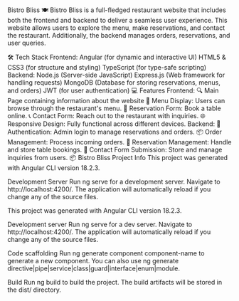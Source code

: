 Bistro Bliss 🍽️
Bistro Bliss is a full-fledged restaurant website that includes both the frontend and backend to deliver a seamless user experience. This website allows users to explore the menu, make reservations, and contact the restaurant. Additionally, the backend manages orders, reservations, and user queries.

🛠️ Tech Stack
Frontend:
Angular (for dynamic and interactive UI)
HTML5 & CSS3 (for structure and styling)
TypeScript (for type-safe scripting)
Backend:
Node.js (Server-side JavaScript)
Express.js (Web framework for handling requests)
MongoDB (Database for storing reservations, menus, and orders)
JWT (for user authentication)
💻 Features
Frontend:
🔍 Main Page containing information about the website 
📖 Menu Display: Users can browse through the restaurant's menu.
📝 Reservation Form: Book a table online.
📞 Contact Form: Reach out to the restaurant with inquiries.
🌐 Responsive Design: Fully functional across different devices.
Backend:
🔐 Authentication: Admin login to manage reservations and orders.
📦 Order Management: Process incoming orders.
📅 Reservation Management: Handle and store table bookings.
📨 Contact Form Submission: Store and manage inquiries from users.
📦 Bistro Bliss Project Info
This project was generated with Angular CLI version 18.2.3.

Development Server
Run ng serve for a development server. Navigate to http://localhost:4200/. The application will automatically reload if you change any of the source files.

This project was generated with Angular CLI version 18.2.3.

Development server
Run ng serve for a dev server. Navigate to http://localhost:4200/. The application will automatically reload if you change any of the source files.

Code scaffolding
Run ng generate component component-name to generate a new component. You can also use ng generate directive|pipe|service|class|guard|interface|enum|module.

Build
Run ng build to build the project. The build artifacts will be stored in the dist/ directory.
